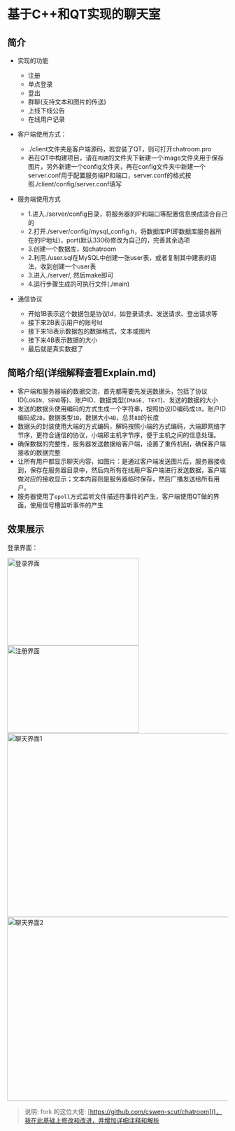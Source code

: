 # 基于C++和QT实现的聊天室

## 简介

- 实现的功能
   - 注册
   - 单点登录
   - 登出
   - 群聊(支持文本和图片的传送)
   - 上线下线公告
   - 在线用户记录

- 客户端使用方式：
  - ./client文件夹是客户端源码，若安装了QT，则可打开chatroom.pro
  - 若在QT中构建项目，请在`构建`的文件夹下新建一个image文件夹用于保存图片，另外新建一个config文件夹，再在config文件夹中新建一个server.conf用于配置服务端IP和端口，server.conf的格式按照./client/config/server.conf填写
  
- 服务端使用方式
  - 1.进入./server/config目录，将服务器的IP和端口等配置信息换成适合自己的
  - 2.打开./server/config/mysql_config.h，将数据库IP(即数据库服务器所在的IP地址)，port(默认3306)修改为自己的，完善其余选项
  - 3.创建一个数据库，如chatroom
  - 2.利用./user.sql在MySQL中创建一张user表，或者复制其中建表的语法，收到创建一个user表
  - 3.进入./server/, 然后make即可
  - 4.运行步骤生成的可执行文件(./main)

- 通信协议
  - 开始1B表示这个数据包是协议Id，如登录请求、发送请求、登出请求等
  - 接下来2B表示用户的账号Id
  - 接下来1B表示数据包的数据格式，文本或图片
  - 接下来4B表示数据的大小
  - 最后就是真实数据了


## 简略介绍(详细解释查看Explain.md)

- 客户端和服务器端的数据交流，首先都需要先发送数据头，包括了协议ID(`LOGIN, SEND`等)、账户ID、数据类型(`IMAGE, TEXT`)、发送的数据的大小
- 发送的数据头使用编码的方式生成一个字符串，按照协议ID编码成`1B`，账户ID编码成`2B`，数据类型`1B`，数据大小`4B`，总共`8B`的长度
- 数据头的封装使用大端的方式编码，解码按照小端的方式编码，大端即网络字节序，更符合通信的协议，小端即主机字节序，便于主机之间的信息处理。
- 确保数据的完整性，服务器发送数据给客户端，设置了重传机制，确保客户端接收的数据完整
- 让所有用户都显示聊天内容，如图片：是通过客户端发送图片后，服务器接收到，保存在服务器目录中，然后向所有在线用户客户端进行发送数据，客户端做对应的接收显示；文本内容则是服务器临时保存，然后广播发送给所有用户。
- 服务器使用了`epoll`方式监听文件描述符事件的产生，客户端使用QT做的界面，使用信号槽监听事件的产生
  

## 效果展示



登录界面：

<img src="https://bu.dusays.com/2024/11/10/6730a6c9366ae.png" alt="登录界面" width="300" height="200">
<img src="https://bu.dusays.com/2024/11/10/6730a6cd13fa7.png" alt="注册界面" width="300" height="200">
<img src="https://bu.dusays.com/2024/11/10/6730a6d7e5454.png" alt="聊天界面1" width="600" height="420">
<img src="https://bu.dusays.com/2024/11/10/6730a6de97621.png" alt="聊天界面2" width="600" height="420">

> 说明: fork 的这位大佬: [https://github.com/cswen-scut/chatroom]()，我在此基础上修改和改进，并增加详细注释和解析

